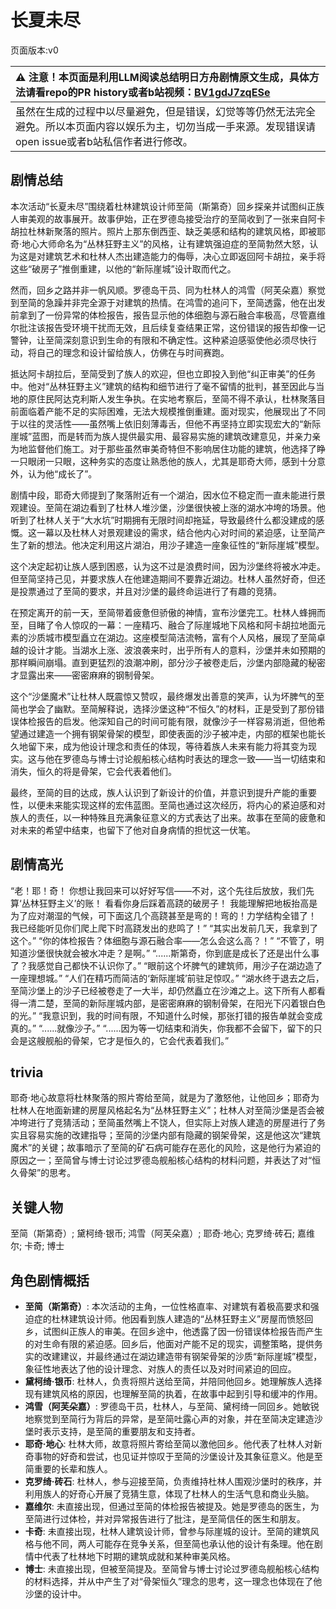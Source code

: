 # 长夏未尽
页面版本:v0
 

| :warning: 注意！本页面是利用LLM阅读总结明日方舟剧情原文生成，具体方法请看repo的PR history或者b站视频：[BV1gdJ7zqESe](https://www.bilibili.com/video/BV1gdJ7zqESe/)         |
|:----------------------------|
| 虽然在生成的过程中以尽量避免，但是错误，幻觉等等仍然无法完全避免。所以本页面内容以娱乐为主，切勿当成一手来源。发现错误请open issue或者b站私信作者进行修改。|



## 剧情总结
本次活动“长夏未尽”围绕着杜林建筑设计师至简（斯第奇）回乡探亲并试图纠正族人审美观的故事展开。故事伊始，正在罗德岛接受治疗的至简收到了一张来自阿卡胡拉杜林新聚落的照片。照片上那东倒西歪、缺乏美感和结构的建筑风格，即被耶奇·地心大师命名为“丛林狂野主义”的风格，让有建筑强迫症的至简勃然大怒，认为这是对建筑艺术和杜林人杰出建造能力的侮辱，决心立即返回阿卡胡拉，亲手将这些“破房子”推倒重建，以他的“新际崖城”设计取而代之。

然而，回乡之路并非一帆风顺。罗德岛干员、同为杜林人的鸿雪（阿芙朵嘉）察觉到至简的急躁并非完全源于对建筑的热情。在鸿雪的追问下，至简透露，他在出发前拿到了一份异常的体检报告，报告显示他的体细胞与源石融合率极高，尽管嘉维尔批注该报告受环境干扰而无效，且后续复查结果正常，这份错误的报告却像一记警钟，让至简深刻意识到生命的有限和不确定性。这种紧迫感驱使他必须尽快行动，将自己的理念和设计留给族人，仿佛在与时间赛跑。

抵达阿卡胡拉后，至简受到了族人的欢迎，但也立即投入到他“纠正审美”的任务中。他对“丛林狂野主义”建筑的结构和细节进行了毫不留情的批判，甚至因此与当地的原住民阿达克利斯人发生争执。在实地考察后，至简不得不承认，杜林聚落目前面临着产能不足的实际困难，无法大规模推倒重建。面对现实，他展现出了不同于以往的灵活性——虽然嘴上依旧刻薄毒舌，但他不再坚持立即实现宏大的“新际崖城”蓝图，而是转而为族人提供最实用、最容易实施的建筑改建意见，并亲力亲为地监督他们施工。对于那些虽然审美奇特但不影响居住功能的建筑，他选择了睁一只眼闭一只眼，这种务实的态度让熟悉他的族人，尤其是耶奇大师，感到十分意外，认为他“成长了”。

剧情中段，耶奇大师提到了聚落附近有一个湖泊，因水位不稳定而一直未能进行景观建设。至简在湖边看到了杜林人堆沙堡，沙堡很快被上涨的湖水冲垮的场景。他听到了杜林人关于“大水坑”时期拥有无限时间却拖延，导致最终什么都没建成的感慨。这一幕以及杜林人对景观建设的需求，结合他内心对时间的紧迫感，让至简产生了新的想法。他决定利用这片湖泊，用沙子建造一座象征性的“新际崖城”模型。

这个决定起初让族人感到困惑，认为这不过是浪费时间，因为沙堡终将被水冲走。但至简坚持己见，并要求族人在他建造期间不要靠近湖边。杜林人虽然好奇，但还是投票通过了至简的要求，并且对沙堡的最终命运进行了有趣的竞猜。

在预定离开的前一天，至简带着疲惫但骄傲的神情，宣布沙堡完工。杜林人蜂拥而至，目睹了令人惊叹的一幕：一座精巧、融合了际崖城地下风格和阿卡胡拉地面元素的沙质城市模型矗立在湖边。这座模型简洁流畅，富有个人风格，展现了至简卓越的设计才能。当湖水上涨、波浪袭来时，出乎所有人的意料，沙堡并未如预期的那样瞬间崩塌。直到更猛烈的浪潮冲刷，部分沙子被卷走后，沙堡内部隐藏的秘密才显露出来——密密麻麻的钢制骨架。

这个“沙堡魔术”让杜林人既震惊又赞叹，最终爆发出善意的笑声，认为坏脾气的至简也学会了幽默。至简解释说，选择沙堡这种“不恒久”的材料，正是受到了那份错误体检报告的启发。他深知自己的时间可能有限，就像沙子一样容易消逝，但他希望通过建造一个拥有钢架骨架的模型，即使表面的沙子被冲走，内部的框架也能长久地留下来，成为他设计理念和责任的体现，等待着族人未来有能力将其变为现实。这与他在罗德岛与博士讨论舰船核心结构时表达的理念一致——当一切结束和消失，恒久的将是骨架，它会代表着他们。

最终，至简的目的达成，族人认识到了新设计的价值，并意识到提升产能的重要性，以便未来能实现这样的宏伟蓝图。至简也通过这次经历，将内心的紧迫感和对族人的责任，以一种特殊且充满象征意义的方式表达了出来。故事在至简的疲惫和对未来的希望中结束，也留下了他对自身病情的担忧这一伏笔。
## 剧情高光
“老！耶！奇！ 你想让我回来可以好好写信——不对，这个先往后放放，我们先算‘丛林狂野主义’的账！ 看看你身后踩着高跷的破房子！ 我能理解把地板抬高是为了应对潮湿的气候，可下面这几个高跷甚至是弯的！弯的！力学结构全错了！ 我已经能听见你们爬上爬下时高跷发出的悲鸣了！”
“其实出发前几天，我拿到了这个。”
“你的体检报告？体细胞与源石融合率——怎么会这么高？！”
“不管了，明知道沙堡很快就会被水冲走？是啊。”
“......斯第奇，你到底是成长了还是出什么事了？我感觉自己都快不认识你了。”
“眼前这个坏脾气的建筑师，用沙子在湖边造了一座理想城。”
“人们在精巧而简洁的‘新际崖城’前驻足惊叹。”
“湖水终于退去之后，至简沙堡上的沙子已经被卷走了一大半，却仍然矗立在沙滩之上。这下所有人都看得一清二楚，至简的新际崖城内部，是密密麻麻的钢制骨架，在阳光下闪着银白色的光。”
“我意识到，我的时间有限，不知道什么时候，那张打错的报告单就会变成真的。”
“......就像沙子。”
“......因为等一切结束和消失，你我都不会留下，留下的只会是这艘舰船的骨架，它才是恒久的，它会代表着我们。”
## trivia
耶奇·地心故意将杜林聚落的照片寄给至简，就是为了激怒他，让他回乡；耶奇为杜林人在地面新建的房屋风格起名为“丛林狂野主义”；杜林人对至简沙堡是否会被冲垮进行了竞猜活动；至简虽然嘴上不饶人，但实际上对族人建造的房屋进行了务实且容易实施的改建指导；至简的沙堡内部有隐藏的钢架骨架，这是他这次“建筑魔术”的关键；故事暗示了至简的矿石病可能存在恶化的风险，这是他行为紧迫的原因之一；至简曾与博士讨论过罗德岛舰船核心结构的材料问题，并表达了对“恒久骨架”的思考。
## 关键人物
至简（斯第奇）; 黛柯绮·银币; 鸿雪（阿芙朵嘉）; 耶奇·地心; 克罗绮·砖石; 嘉维尔; 卡奇; 博士
## 角色剧情概括
-   **至简（斯第奇）**: 本次活动的主角，一位性格直率、对建筑有着极高要求和强迫症的杜林建筑设计师。他因看到族人建造的“丛林狂野主义”房屋而愤怒回乡，试图纠正族人的审美。在回乡途中，他透露了因一份错误体检报告而产生的对生命有限的紧迫感。回乡后，他面对产能不足的现实，调整策略，提供务实的改建建议，并最终通过在湖边建造带有钢架骨架的沙质“新际崖城”模型，象征性地表达了他的设计理念、对族人的责任以及对时间紧迫的回应。
-   **黛柯绮·银币**: 杜林人，负责将照片送给至简，并陪同他回乡。她理解族人选择现有建筑风格的原因，也理解至简的执着，在故事中起到引导和缓冲的作用。
-   **鸿雪（阿芙朵嘉）**: 罗德岛干员，杜林人，与至简、黛柯绮一同回乡。她敏锐地察觉到至简行为背后的异常，是至简吐露心声的对象，并在至简决定建造沙堡时表示支持，是至简的重要朋友和支持者。
-   **耶奇·地心**: 杜林大师，故意将照片寄给至简以激他回乡。他代表了杜林人对新奇事物的好奇和尝试，也见证并惊叹于至简的沙堡设计及其象征意义。他是至简重要的长辈和族人。
-   **克罗绮·砖石**: 杜林人，参与迎接至简，负责维持杜林人围观沙堡时的秩序，并利用族人的好奇心开展了竞猜生意，体现了杜林人的生活气息和商业头脑。
-   **嘉维尔**: 未直接出现，但通过至简的体检报告被提及。她是罗德岛的医生，为至简进行过体检，并对异常报告进行了批注，是至简信任的医生和朋友。
-   **卡奇**: 未直接出现，杜林人建筑设计师，曾参与际崖城的设计。至简的建筑风格与他不同，两人可能存在竞争关系，但至简也承认他的设计有条理。他在剧情中代表了杜林地下时期的建筑成就和某种审美风格。
-   **博士**: 未直接出现，但被至简提及。至简曾与博士讨论过罗德岛舰船核心结构的材料选择，并从中产生了对“骨架恒久”理念的思考，这一理念也体现在了他沙堡的设计中。